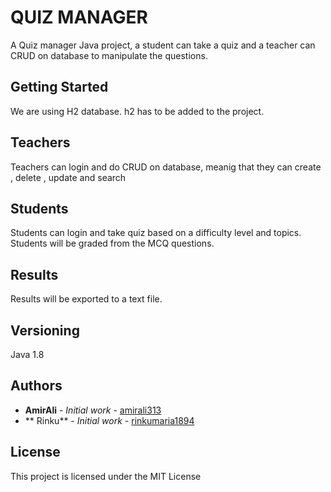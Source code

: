 # QUIZ MANAGER

A Quiz manager Java project, a student can take a quiz and a teacher can CRUD on database to manipulate the questions.

## Getting Started

We are using H2 database.
h2 has to be added to the project.

## Teachers
Teachers can login and do CRUD on database, meanig that they can create , delete , update and search

## Students
Students can login and take quiz based on a difficulty level and topics.
Students will be graded from the MCQ questions.

## Results
Results will be exported to a text file.


## Versioning

Java 1.8 

## Authors

* **AmirAli** - *Initial work* - [amirali313](https://github.com/amirali313)
* ** Rinku** - *Initial work* - [rinkumaria1894](https://github.com/rinkumaria1894)


## License

This project is licensed under the MIT License

